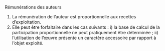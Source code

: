 Rémunérations des auteurs
1) La rémunération de l’auteur est proportionnelle aux recettes d’exploitation.
2) Elle peut être forfaitaire dans les cas suivants :
i) la base de calcul de la participation proportionnelle ne peut
pratiquement être déterminée ;
ii) l’utilisation de l’œuvre présente un caractère accessoire par rapport à
l’objet exploité.